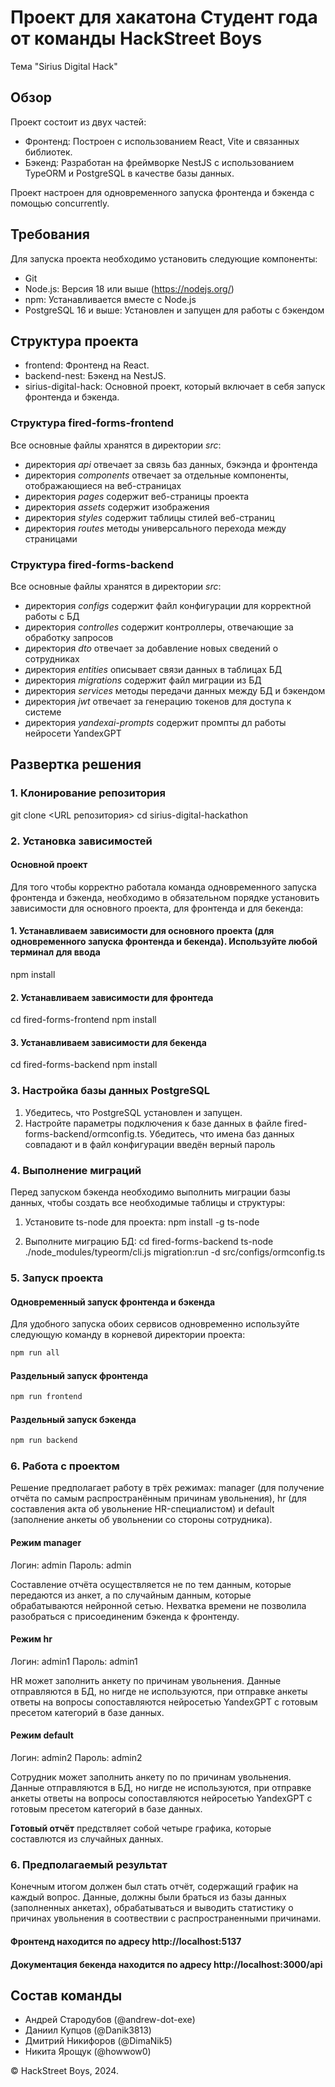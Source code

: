 # Проект для хакатона Студент года от команды HackStreet Boys
Тема "Sirius Digital Hack"

## Обзор

Проект состоит из двух частей:
- Фронтенд: Построен с использованием React, Vite и связанных библиотек.
- Бэкенд: Разработан на фреймворке NestJS с использованием TypeORM и PostgreSQL в качестве базы данных.

Проект настроен для одновременного запуска фронтенда и бэкенда с помощью concurrently.

## Требования

Для запуска проекта необходимо установить следующие компоненты:
- Git
- Node.js: Версия 18 или выше (https://nodejs.org/)
- npm: Устанавливается вместе с Node.js
- PostgreSQL 16 и выше: Установлен и запущен для работы с бэкендом

## Структура проекта

- frontend: Фронтенд на React.
- backend-nest: Бэкенд на NestJS.
- sirius-digital-hack: Основной проект, который включает в себя запуск фронтенда и бэкенда.

### Структура fired-forms-frontend

Все основные файлы хранятся в директории _src_:

- директория _api_ отвечает за связь баз данных, бэкэнда и фронтенда
- директория _components_ отвечает за отдельные компоненты, отображающиеся на веб-страницах
- директория _pages_ содержит веб-страницы проекта
- директория _assets_ содержит изображения
- директория _styles_ содержит таблицы стилей веб-страниц
- директория _routes_ методы универсального перехода между страницами

### Структура fired-forms-backend

Все основные файлы хранятся в директории _src_:

- директория _configs_ содержит файл конфигурации для корректной работы с БД
- директория _controlles_ содержит контроллеры, отвечающие за обработку запросов
- директория _dto_ отвечает за добавление новых сведений о сотрудниках
- директория _entities_ описывает связи данных в таблицах БД
- директория _migrations_ содержит файл миграции из БД
- директория _services_ методы передачи данных между БД и бэкендом
- директория _jwt_ отвечает за генерацию токенов для доступа к системе
- директория _yandexai-prompts_ содержит промпты дл работы нейросети YandexGPT

## Развертка решения

### 1. Клонирование репозитория
git clone <URL репозитория>
cd sirius-digital-hackathon

### 2. Установка зависимостей

#### Основной проект
Для того чтобы корректно работала команда одновременного запуска фронтенда и бэкенда, необходимо в обязательном порядке установить зависимости для основного проекта, для фронтенда и для бекенда:

#### 1. Устанавливаем зависимости для основного проекта (для одновременного запуска фронтенда и бекенда). Используйте любой терминал для ввода
npm install
#### 2. Устанавливаем зависимости для фронтеда
cd fired-forms-frontend
npm install
#### 3. Устанавливаем зависимости для бекенда
cd fired-forms-backend
npm install

### 3. Настройка базы данных PostgreSQL

1. Убедитесь, что PostgreSQL установлен и запущен.
2. Настройте параметры подключения к базе данных в файле fired-forms-backend/ormconfig.ts. Убедитесь, что имена баз данных совпадают и в файл конфигурации введён верный пароль

### 4. Выполнение миграций

Перед запуском бэкенда необходимо выполнить миграции базы данных, чтобы создать все необходимые таблицы и структуры:

1. Установите ts-node для проекта:
      npm install -g ts-node
   
2. Выполните миграцию БД:
      cd fired-forms-backend
   ts-node ./node_modules/typeorm/cli.js migration:run -d src/configs/ormconfig.ts
   

### 5. Запуск проекта

#### Одновременный запуск фронтенда и бэкенда
Для удобного запуска обоих сервисов одновременно используйте следующую команду в корневой директории проекта:

```bash
npm run all
```

#### Раздельный запуск фронтенда
```bash
npm run frontend
```

#### Раздельный запуск бэкенда
```bash
npm run backend
```
### 6. Работа с проектом
Решение предполагает работу в трёх режимах: manager (для получение отчёта по самым распространённым причинам увольнения), hr (для составления акта об увольнение HR-специалистом) и default (заполнение анкеты об увольнении со стороны сотрудника).

#### Режим manager
Логин: admin
Пароль: admin

Составление отчёта осуществляется не по тем данным, которые передаются из анкет, а по случайным данным, которые обрабатываются нейронной сетью. Нехватка времени не позволила разобраться с присоединеним бэкенда к фронтенду.

#### Режим hr
Логин: admin1
Пароль: admin1

HR может заполнить анкету по причинам увольнения. Данные отправляются в БД, но нигде не используются, при отправке анкеты ответы на вопросы сопоставляются нейросетью YandexGPT с готовым пресетом категорий в базе данных.

#### Режим default
Логин: admin2
Пароль: admin2

Сотрудник может заполнить анкету по по причинам увольнения. Данные отправляются в БД, но нигде не используются, при отправке анкеты ответы на вопросы сопоставляются нейросетью YandexGPT с готовым пресетом категорий в базе данных.

**Готовый отчёт** предствляет собой четыре графика, которые составлются из случайных данных.

### 6. Предполагаемый результат
Конечным итогом должен был стать отчёт, содержащий график на каждый вопрос. Данные, должны были браться из базы данных (заполненных анкетах), обрабатываться и выводить статистику о причинах увольнения в соотвествии с распространенными причинами.

#### Фронтенд находится по адресу http://localhost:5137
#### Документация бекенда находится по адресу http://localhost:3000/api

## Состав команды 
 - Андрей Стародубов (@andrew-dot-exe)
 - Даниил Купцов (@Danik3813)
 - Дмитрий Никифоров (@DimaNik5)
 - Никита Ярощук (@howwow0)
 
&copy; HackStreet Boys, 2024.
